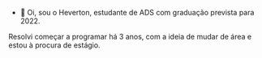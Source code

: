 - 👋 Oi, sou o Heverton, estudante de ADS com graduação prevista para 2022.

Resolvi começar a programar há 3 anos, com a ideia de mudar de área e estou à procura de estágio.


